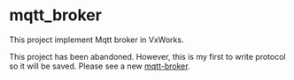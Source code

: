 # mqtt_broker
This project implement Mqtt broker in VxWorks.

This project has been abandoned. However, this is my first to write protocol so it will be saved. Please see a new [mqtt-broker](https://github.com/INotWant/Mqtt-broker).
